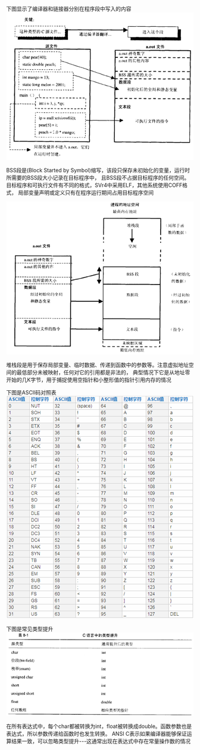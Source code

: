 下图显示了编译器和链接器分别在程序段中写入的内容
![image](https://github.com/dwjlw1314/DWJ-RESUME/raw/master/PictureSource/1.1.1.jpg)

BSS段是(Block Started by Symbol)缩写，该段只保存未初始化的变量，运行时所需要的BSS段大小记录在目标程序中，
且BSS段不占据目标程序的任何空间。目标程序和可执行文件有不同的格式，SVr4中采用ELF，其他系统使用COFF格式，
局部变量声明或定义只有在程序运行期间占用目标程序空间

![image](https://github.com/dwjlw1314/DWJ-RESUME/raw/master/PictureSource/1.1.2.jpg)

堆栈段是用于保存局部变量、临时数据、传递到函数中的参数等。注意虚拟地址空间的最低部分未被映射，任何对它的引用都是非法的，
典型情况下它是从地址零开始的几K字节，用于捕捉使用空指针和小整形值的指针引用内存的情况

下图是ASCII码对照表
![image](https://github.com/dwjlw1314/DWJ-RESUME/raw/master/PictureSource/1.1.3.jpg)

下图是常见类型提升
![image](https://github.com/dwjlw1314/DWJ-RESUME/raw/master/PictureSource/1.1.4.jpg)

在所有表达式中，每个char都被转换为int，float被转换成double。函数参数也是表达式，所以参数传递给函数时也发生转换。
ANSI C表示如果编译器能够保证运算结果一致，可以忽略类型提升---这通常出现在表达式中存在常量操作数的情况
